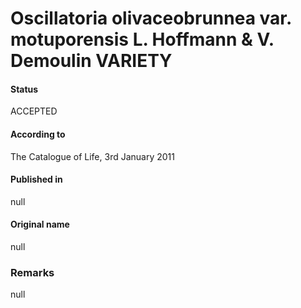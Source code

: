 # Oscillatoria olivaceobrunnea var. motuporensis L. Hoffmann & V. Demoulin VARIETY

#### Status
ACCEPTED

#### According to
The Catalogue of Life, 3rd January 2011

#### Published in
null

#### Original name
null

### Remarks
null